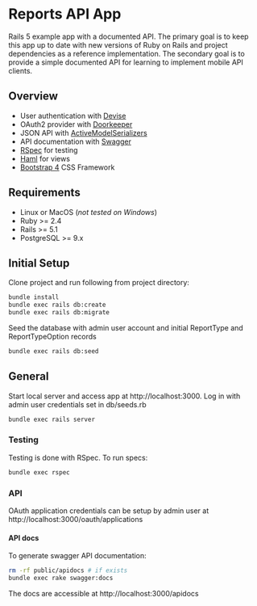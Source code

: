 # Reports API App

Rails 5 example app with a documented API. The primary goal is to keep this app up to date with new versions of Ruby on Rails and project dependencies as a reference implementation. The secondary goal is to provide a simple documented API for learning to implement mobile API clients.

## Overview
* User authentication with [Devise](https://github.com/plataformatec/devise)
* OAuth2 provider with [Doorkeeper](https://github.com/doorkeeper-gem/doorkeeper)
* JSON API with [ActiveModelSerializers](https://github.com/rails-api/active_model_serializers)
* API documentation with [Swagger](https://github.com/richhollis/swagger-docs)
* [RSpec](http://rspec.info/) for testing
* [Haml](http://haml.info/) for views
* [Bootstrap 4](https://getbootstrap.com/) CSS Framework

## Requirements
* Linux or MacOS (*not tested on Windows*)
* Ruby >= 2.4
* Rails >= 5.1
* PostgreSQL >= 9.x

## Initial Setup
Clone project and run following from project directory:

```bash
bundle install
bundle exec rails db:create
bundle exec rails db:migrate
```

Seed the database with admin user account and initial ReportType and ReportTypeOption records

```bash
bundle exec rails db:seed
```

## General

Start local server and access app at http://localhost:3000.
Log in with admin user credentials set in db/seeds.rb

```bash
bundle exec rails server
```

### Testing
Testing is done with RSpec. To run specs:

```bash
bundle exec rspec
```

### API

OAuth application credentials can be setup by admin user at
http://localhost:3000/oauth/applications

#### API docs

To generate swagger API documentation:

```bash
rm -rf public/apidocs # if exists
bundle exec rake swagger:docs
```

The docs are accessible at http://localhost:3000/apidocs
